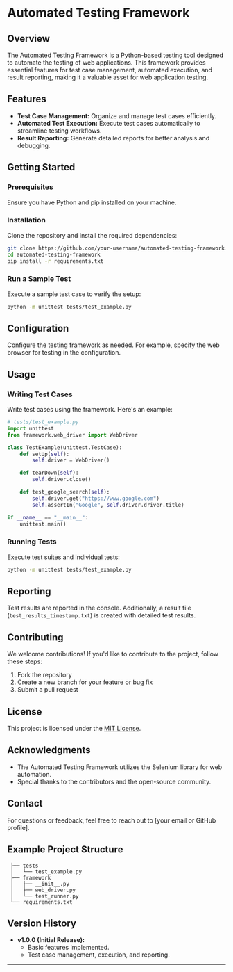 # Automated Testing Framework

## Overview

The Automated Testing Framework is a Python-based testing tool designed to automate the testing of web applications. This framework provides essential features for test case management, automated execution, and result reporting, making it a valuable asset for web application testing.

## Features

- **Test Case Management:** Organize and manage test cases efficiently.
- **Automated Test Execution:** Execute test cases automatically to streamline testing workflows.
- **Result Reporting:** Generate detailed reports for better analysis and debugging.

## Getting Started

### Prerequisites

Ensure you have Python and pip installed on your machine.

### Installation

Clone the repository and install the required dependencies:

```bash
git clone https://github.com/your-username/automated-testing-framework.git
cd automated-testing-framework
pip install -r requirements.txt
```

### Run a Sample Test

Execute a sample test case to verify the setup:

```bash
python -m unittest tests/test_example.py
```

## Configuration

Configure the testing framework as needed. For example, specify the web browser for testing in the configuration.

## Usage

### Writing Test Cases

Write test cases using the framework. Here's an example:

```python
# tests/test_example.py
import unittest
from framework.web_driver import WebDriver

class TestExample(unittest.TestCase):
    def setUp(self):
        self.driver = WebDriver()

    def tearDown(self):
        self.driver.close()

    def test_google_search(self):
        self.driver.get("https://www.google.com")
        self.assertIn("Google", self.driver.driver.title)

if __name__ == "__main__":
    unittest.main()
```

### Running Tests

Execute test suites and individual tests:

```bash
python -m unittest tests/test_example.py
```

## Reporting

Test results are reported in the console. Additionally, a result file (`test_results_timestamp.txt`) is created with detailed test results.

## Contributing

We welcome contributions! If you'd like to contribute to the project, follow these steps:

1. Fork the repository
2. Create a new branch for your feature or bug fix
3. Submit a pull request

## License

This project is licensed under the [MIT License](LICENSE).

## Acknowledgments

- The Automated Testing Framework utilizes the Selenium library for web automation.
- Special thanks to the contributors and the open-source community.

## Contact

For questions or feedback, feel free to reach out to [your email or GitHub profile].

## Example Project Structure

```plaintext
 ├── tests
 │   └── test_example.py
 ├── framework
 │   ├── __init__.py
 │   ├── web_driver.py
 │   └── test_runner.py
 └── requirements.txt
```

## Version History

- **v1.0.0 (Initial Release):**
  - Basic features implemented.
  - Test case management, execution, and reporting.

---
